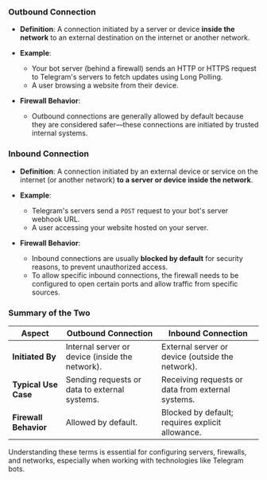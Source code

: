 ### **Outbound Connection**
- **Definition**: A connection initiated by a server or device **inside the network** to an external destination on the internet or another network.
- **Example**: 
  - Your bot server (behind a firewall) sends an HTTP or HTTPS request to Telegram's servers to fetch updates using Long Polling.
  - A user browsing a website from their device.

- **Firewall Behavior**:
  - Outbound connections are generally allowed by default because they are considered safer—these connections are initiated by trusted internal systems.


### **Inbound Connection**
- **Definition**: A connection initiated by an external device or service on the internet (or another network) **to a server or device inside the network**.
- **Example**: 
  - Telegram's servers send a `POST` request to your bot's server webhook URL.
  - A user accessing your website hosted on your server.

- **Firewall Behavior**:
  - Inbound connections are usually **blocked by default** for security reasons, to prevent unauthorized access.
  - To allow specific inbound connections, the firewall needs to be configured to open certain ports and allow traffic from specific sources.

### **Summary of the Two**
| **Aspect**         | **Outbound Connection**                           | **Inbound Connection**                           |
|---------------------|--------------------------------------------------|-------------------------------------------------|
| **Initiated By**    | Internal server or device (inside the network).  | External server or device (outside the network).|
| **Typical Use Case**| Sending requests or data to external systems.    | Receiving requests or data from external systems.|
| **Firewall Behavior**| Allowed by default.                              | Blocked by default; requires explicit allowance.|

Understanding these terms is essential for configuring servers, firewalls, and networks, especially when working with technologies like Telegram bots.